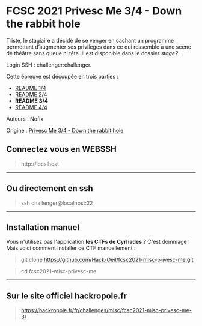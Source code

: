 # FCSC 2021 Privesc Me 3/4 - Down the rabbit hole

Triste, le stagiaire a décidé de se venger en cachant un programme permettant d’augmenter ses privilèges dans ce qui ressemble à une scène de théâtre sans queue ni tête. Il est disponible dans le dossier *stage2*.

Login SSH : challenger:challenger.

Cette épreuve est découpée en trois parties :
- [README 1/4](README_1_4.md)
- [README 2/4](README_2_4.md)
- **README 3/4**
- [README 4/4](README_4_4.md)


Auteurs : Nofix

Origine : [Privesc Me 3/4 - Down the rabbit hole](https://hackropole.fr/fr/challenges/misc/fcsc2021-misc-privesc-me-3/)


## Connectez vous en WEBSSH
> http://localhost


-----------

## Ou directement en ssh
> ssh challenger@localhost:22

-----------

## Installation manuel
Vous n'utilisez pas l'application **les CTFs de Cyrhades** ? C'est dommage !
Mais voici comment installer ce CTF manuellement :

> git clone https://github.com/Hack-Oeil/fcsc2021-misc-privesc-me.git

> cd fcsc2021-misc-privesc-me


-----------

## Sur le site officiel hackropole.fr
> https://hackropole.fr/fr/challenges/misc/fcsc2021-misc-privesc-me-3/